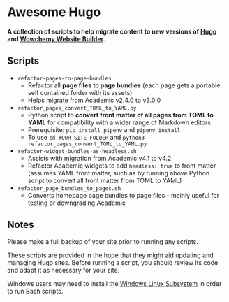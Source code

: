 # Awesome Hugo

**A collection of scripts to help migrate content to new versions of [Hugo](https://gohugo.io/) and [Wowchemy Website Builder](https://wowchemy.com/).**

## Scripts

- `refactor-pages-to-page-bundles`
  - Refactor all **page files to page bundles** (each page gets a portable, self contained folder with its assets)
  - Helps migrate from Academic v2.4.0 to v3.0.0
- `refactor_pages_convert_TOML_to_YAML.py`
  - Python script to **convert front matter of all pages from TOML to YAML** for compatibility with a wider range of Markdown editors
  - Prerequisite: `pip install pipenv` and `pipenv install`
  - To use `cd YOUR_SITE_FOLDER` and `python3 refactor_pages_convert_TOML_to_YAML.py`
- `refactor-widget-bundles-as-headless.sh`
  - Assists with migration from Academic v4.1 to v4.2
  - Refactor Academic widgets to add `headless: true` to front matter (assumes YAML front matter, such as by running above Python script to convert all front matter from TOML to YAML)
- `refactor_page_bundles_to_pages.sh`
   - Converts homepage page bundles to page files - mainly useful for testing or downgrading Academic

## Notes

Please make a full backup of your site prior to running any scripts.

These scripts are provided in the hope that they might aid updating and managing Hugo sites. Before running a script, you should review its code and adapt it as necessary for your site.

Windows users may need to install the [Windows Linux Subsystem](https://docs.microsoft.com/en-us/windows/wsl/install-win10) in order to run Bash scripts.
